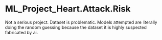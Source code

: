 # ML_Project_Heart.Attack.Risk

Not a serious project. 
Dataset is problematic. 
Models attempted are literally doing the random guessing because the dataset it is highly suspected fabricated by ai. 
